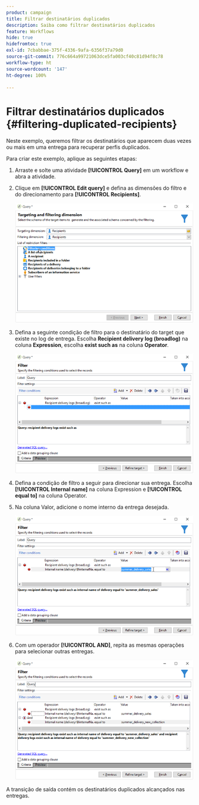 ```yaml
---
product: campaign
title: Filtrar destinatários duplicados
description: Saiba como filtrar destinatários duplicados
feature: Workflows
hide: true
hidefromtoc: true
exl-id: 7cbabbae-375f-4336-9afa-6356f37a79d0
source-git-commit: 776c664a99721063dce5fa003cf40c81d94f8c78
workflow-type: ht
source-wordcount: '147'
ht-degree: 100%

---
```


# Filtrar destinatários duplicados {#filtering-duplicated-recipients}



Neste exemplo, queremos filtrar os destinatários que aparecem duas vezes ou mais em uma entrega para recuperar perfis duplicados.

Para criar este exemplo, aplique as seguintes etapas:

1. Arraste e solte uma atividade **[!UICONTROL Query]** em um workflow e abra a atividade.
1. Clique em **[!UICONTROL Edit query]** e defina as dimensões do filtro e do direcionamento para **[!UICONTROL Recipients]**.

   ![](assets/query_recipients_1.png)

1. Defina a seguinte condição de filtro para o destinatário do target que existe no log de entrega. Escolha **Recipient delivery log (broadlog)** na coluna **Expression**, escolha **exist such as** na coluna **Operator**.

   ![](assets/query_recipients_2.png)

1. Defina a condição de filtro a seguir para direcionar sua entrega. Escolha **[!UICONTROL Internal name]** na coluna Expression e **[!UICONTROL equal to]** na coluna Operator.
1. Na coluna Valor, adicione o nome interno da entrega desejada.

   ![](assets/query_recipients_3.png)

1. Com um operador **[!UICONTROL AND]**, repita as mesmas operações para selecionar outras entregas.

   ![](assets/query_recipients_4.png)

A transição de saída contém os destinatários duplicados alcançados nas entregas.

